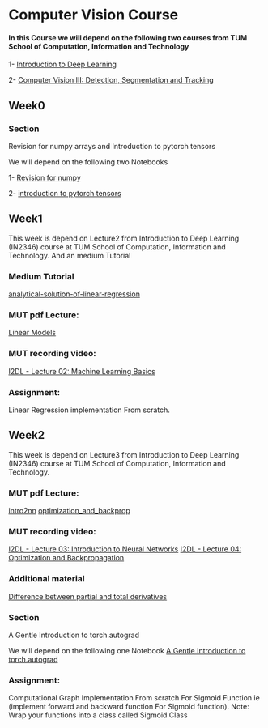 # Computer Vision Course
#### In this Course we will depend on the following two courses from TUM School of Computation, Information and Technology

1- [Introduction to Deep Learning](https://cvg.cit.tum.de/teaching/ws2024/i2dl)

2- [Computer Vision III: Detection, Segmentation and Tracking](https://cvg.cit.tum.de/teaching/ws2024/cv3)

## Week0
### Section
Revision for numpy arrays and Introduction to pytorch tensors

We will depend on the following two Notebooks

1- [Revision for numpy](https://nbviewer.org/github/jrjohansson/scientific-python-lectures/blob/master/Lecture-2-Numpy.ipynb)

2- [introduction to pytorch tensors](https://pytorch.org/tutorials/beginner/basics/tensorqs_tutorial.html)

## Week1
This week is depend on Lecture2 from Introduction to Deep Learning (IN2346) course at TUM School of Computation, Information and Technology.
And an medium Tutorial

### Medium Tutorial
[analytical-solution-of-linear-regression](https://medium.com/towards-data-science/analytical-solution-of-linear-regression-a0e870b038d5)

### MUT pdf Lecture:
[Linear Models](https://cvg.cit.tum.de/_media/teaching/ws2024/i2dl/2.linear.pdf)

### MUT recording video: 
[I2DL - Lecture 02: Machine Learning Basics](https://youtu.be/Ui7-QwAoHmA?si=6QYzoinM74muuJN_)


### Assignment:
Linear Regression implementation From scratch.

## Week2
This week is depend on Lecture3 from Introduction to Deep Learning (IN2346) course at TUM School of Computation, Information and Technology.

### MUT pdf Lecture:
[intro2nn](https://cvg.cit.tum.de/_media/teaching/ws2024/i2dl/3.intro2nn.pdf)
[optimization_and_backprop](https://cvg.cit.tum.de/_media/teaching/ws2024/i2dl/4.optimization_and_backprop.pdf)

### MUT recording video: 
[I2DL - Lecture 03: Introduction to Neural Networks](https://youtu.be/1cmdxeEDkd8?si=q9QKDaPYI7u1rpX3)
[I2DL - Lecture 04: Optimization and Backpropagation](https://youtu.be/2e1csSPTGPQ?si=XINo7gd8GQO64srV)

### Additional material
[Difference between partial and total derivatives](https://youtu.be/Kp7sSp5Kn7o?si=t2-MZmd1tu4OmUJJ)


### Section
A Gentle Introduction to torch.autograd

We will depend on the following one Notebook
[A Gentle Introduction to torch.autograd](https://pytorch.org/tutorials/beginner/blitz/autograd_tutorial.html)

### Assignment:
Computational Graph Implementation From scratch For Sigmoid Function ie (implement forward and backward function For Sigmoid function).
Note: Wrap your functions into a class called Sigmoid Class


